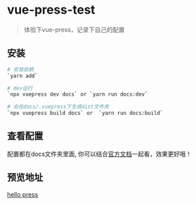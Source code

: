 # vue-press-test

> 体验下vue-press，记录下自己的配置

## 安装

``` bash
# 安装依赖
`yarn add`

# dev运行
`npx vuepress dev docs` or `yarn run docs:dev`

# 会在docs/.vuepress下生成dist文件夹
`npx vuepress build docs` or  `yarn run docs:build`

```

## 查看配置
配置都在docs文件夹里面, 你可以结合[官方文档](https://vuepress.vuejs.org/zh/)一起看，效果更好哦！

## 预览地址
[hello press](https://gdutwyg.github.io/vue-press-test/)
